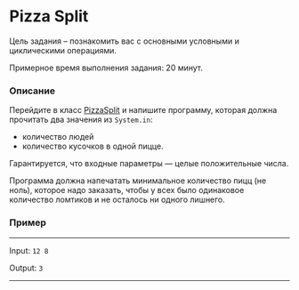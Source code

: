 # Pizza Split

Цель задания – познакомить вас с основными условными и циклическими операциями.

Примерное время выполнения задания: 20 минут.

### Описание
Перейдите в класс [PizzaSplit](PizzaSplit.java) и напишите программу, которая должна прочитать два значения из `System.in`:
- количество людей
- количество кусочков в одной пицце.

Гарантируется, что входные параметры — целые положительные числа.

Программа должна напечатать минимальное количество пицц (не ноль), которое надо заказать, чтобы у всех было одинаковое количество ломтиков и не осталось ни одного лишнего.

### Пример

---
Input: `12 8`

Output: `3`

---
